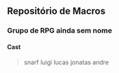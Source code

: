 ## Repositório de Macros
### Grupo de RPG ainda sem nome
#### Cast
> snarf
> luigi
> lucas
> jonatas
> andre
